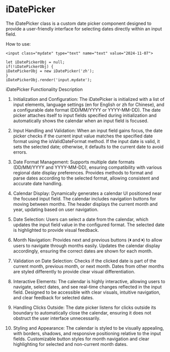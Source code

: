 
# iDatePicker
The iDatePicker class is a custom date picker component designed to provide a user-friendly interface for selecting dates directly within an input field.

How to use:

    <input class="mydate" type="text" name="text" value="2024-11-07">
    
    let iDatePickerObj = null;
    if(!iDatePickerObj) {
	iDatePickerObj = new iDatePicker('zh');
    }
    iDatePickerObj.render('input.mydate');

iDatePicker Functionality Description
1. Initialization and Configuration:
The iDatePicker is initialized with a list of input elements, language settings (en for English or zh for Chinese), and a configurable date format (DD/MM/YYYY or YYYY-MM-DD).
The date picker attaches itself to input fields specified during initialization and automatically shows the calendar when an input field is focused.

2. Input Handling and Validation:
When an input field gains focus, the date picker checks if the current input value matches the specified date format using the isValidDateFormat method.
If the input date is valid, it sets the selected date; otherwise, it defaults to the current date to avoid errors.

3. Date Format Management:
Supports multiple date formats (DD/MM/YYYY and YYYY-MM-DD), ensuring compatibility with various regional date display preferences.
Provides methods to format and parse dates according to the selected format, allowing consistent and accurate date handling.


4. Calendar Display:
Dynamically generates a calendar UI positioned near the focused input field. The calendar includes navigation buttons for moving between months.
The header displays the current month and year, updating based on user navigation.

5. Date Selection:
Users can select a date from the calendar, which updates the input field value in the configured format.
The selected date is highlighted to provide visual feedback.

7. Month Navigation:
Provides next and previous buttons (🞀 and 🞂) to allow users to navigate through months easily.
Updates the calendar display accordingly, ensuring the correct dates are shown for each month.

8. Validation on Date Selection:
Checks if the clicked date is part of the current month, previous month, or next month. Dates from other months are styled differently to provide clear visual differentiation.

9. Interactive Elements:
The calendar is highly interactive, allowing users to navigate, select dates, and see real-time changes reflected in the input field.
Designed to be accessible with clear visuals, intuitive navigation, and clear feedback for selected dates.


10. Handling Clicks Outside:
The date picker listens for clicks outside its boundary to automatically close the calendar, ensuring it does not obstruct the user interface unnecessarily.

11. Styling and Appearance:
The calendar is styled to be visually appealing, with borders, shadows, and responsive positioning relative to the input fields.
Customizable button styles for month navigation and clear highlighting for selected and non-current month dates.
